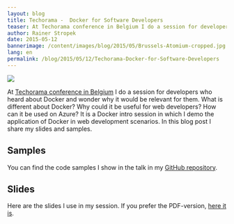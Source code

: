 ```yaml
---
layout: blog
title: Techorama -  Docker for Software Developers
teaser: At Techorama conference in Belgium I do a session for developers who heard about Docker and wonder why it would be relevant for them. What is different about Docker? Why could it be useful for web developers? How can it be used on Azure? It is a Docker intro session in which I demo the application of Docker in web development scenarios. In this blog post I share my slides and samples.
author: Rainer Stropek
date: 2015-05-12
bannerimage: /content/images/blog/2015/05/Brussels-Atomium-cropped.jpg
lang: en
permalink: /blog/2015/05/12/Techorama-Docker-for-Software-Developers
---
```


<p class="floatRight" xmlns="http://www.w3.org/1999/xhtml">
  <img src="{{site.baseurl}}/content/images/blog/2015/05/Brussels-Atomium-small.jpg" />
</p><p xmlns="http://www.w3.org/1999/xhtml">At <a href="http://www.techorama.be/" target="_blank">Techorama conference in Belgium</a> I do a session for developers who heard about Docker and wonder why it would be relevant for them. What is different about Docker? Why could it be useful for web developers? How can it be used on Azure? It is a Docker intro session in which I demo the application of Docker in web development scenarios. In this blog post I share my slides and samples.
		</p><h2 xmlns="http://www.w3.org/1999/xhtml">Samples
		</h2><p xmlns="http://www.w3.org/1999/xhtml">You can find the code samples I show in the talk in my <a href="https://github.com/rstropek/DockerVS2015Intro" target="_blank">GitHub repository</a>.
		</p><h2 xmlns="http://www.w3.org/1999/xhtml">Slides
		</h2><p xmlns="http://www.w3.org/1999/xhtml">Here are the slides I use in my session. If you prefer the PDF-version, <a href="{{site.baseurl}}/content/images/blog/2015/05/DockerTechorama.pdf" target="_blank">here it is</a>.
		</p><script async="async" class="speakerdeck-embed" data-id="2f855a714cdb4ce1a3d2b3d573368607" data-ratio="1.77777777777778" src="//speakerdeck.com/assets/embed.js" xmlns="http://www.w3.org/1999/xhtml"></script>